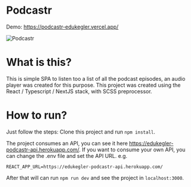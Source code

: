 # Podcastr

Demo: https://podcastr-edukegler.vercel.app/

![Podcastr](https://user-images.githubusercontent.com/30960212/118414999-2c484380-b67e-11eb-83f1-f899c1ee58e5.gif)

# What is this?

This is simple SPA to listen too a list of all the podcast episodes, an audio player was created for this purpose.
This project was created using the React / Typescript / NextJS stack, with SCSS preprocessor.

# How to run?

Just follow the steps:
Clone this project and run `npm install`.

The project consumes an API, you can see it here https://edukegler-podcastr-api.herokuapp.com/. 
If you want to consume your own API, you can change the .env file and set the API URL. e.g.

```
REACT_APP_URL=https://edukegler-podcastr-api.herokuapp.com/
```

After that will can run `npm run dev` and see the project in `localhost:3000`.

